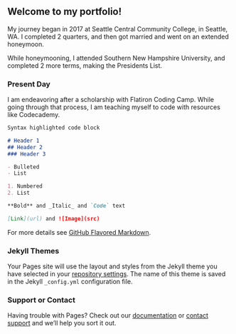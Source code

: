 ## Welcome to my portfolio!

My journey began in 2017 at Seattle Central Community College, in Seattle, WA. I completed 2 quarters, and then got married and went on an extended honeymoon. 

While honeymooning, I attended Southern New Hampshire University, and completed 2 more terms, making the Presidents List. 

### Present Day

I am endeavoring after a scholarship with Flatiron Coding Camp. While going through that process, I am teaching myself to code with resources like Codecademy. 
```markdown
Syntax highlighted code block

# Header 1
## Header 2
### Header 3

- Bulleted
- List

1. Numbered
2. List

**Bold** and _Italic_ and `Code` text

[Link](url) and ![Image](src)
```

For more details see [GitHub Flavored Markdown](https://guides.github.com/features/mastering-markdown/).

### Jekyll Themes

Your Pages site will use the layout and styles from the Jekyll theme you have selected in your [repository settings](https://github.com/Evenwyne/portfolio/settings). The name of this theme is saved in the Jekyll `_config.yml` configuration file.

### Support or Contact

Having trouble with Pages? Check out our [documentation](https://help.github.com/categories/github-pages-basics/) or [contact support](https://github.com/contact) and we’ll help you sort it out.
